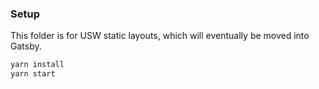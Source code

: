 ### Setup

This folder is for USW static layouts, which will eventually be moved into Gatsby.

```sh
yarn install
yarn start
```
